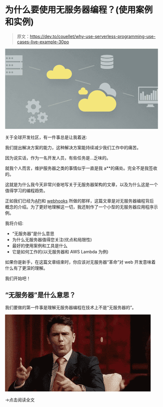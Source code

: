 # 为什么要使用无服务器编程？(使用案例和实例)

> 原文：<https://dev.to/couellet/why-use-serverless-programming-use-cases-live-example-30po>

[![A Serverless Function Example: Why & How to Get Started](img/aa142f37d4e1ef61be6783d184f4af2b.png)](https://res.cloudinary.com/practicaldev/image/fetch/s--cMM-TOtd--/c_limit%2Cf_auto%2Cfl_progressive%2Cq_auto%2Cw_880/https://snipcart.com/media/204683/serverless-og.jpg)

关于全球开发社区，有一件事总是让我着迷:

我们提出解决方案的能力，这种解决方案能持续减少我们工作中的痛苦。

因为说实话，作为一名开发人员，有些任务是…乏味的。

就我个人而言，维护服务器之类的事情似乎一直是我 a**的痛处。完全不是我签收的。

这就是为什么我今天非常兴奋地写关于无服务器架构的文章，以及为什么这是一个值得学习的编程趋势。

正如我们已经为[API](https://snipcart.com/blog/apis-integration-usage-benefits)和 [webhooks](https://snipcart.com/blog/what-are-webhooks-explained-example) 所做的那样，这篇文章是对无服务器编程背后概念的介绍。为了更好地理解这一切，我还制作了一个小型的无服务器应用程序示例。

我将介绍:

*   “无服务器”是什么意思
*   为什么无服务器值得您关注(优点和局限性)
*   最好的使用案例和工具是什么
*   它是如何工作的(以无服务器和 AWS Lambda 为例)

如果你是新手，在这篇文章结束时，你应该对无服务器“革命”对 web 开发意味着什么有了更深的理解。

我们开始吧！

## “无服务器”是什么意思？

我们要做的第一件事是理解无服务器编程在技术上不是“无服务器的”。

[![what?](img/898ef616fd4a08577fe63ba43ea4de7c.png)](https://i.giphy.com/media/CDJo4EgHwbaPS/giphy-downsized.gif)

→点击阅读全文